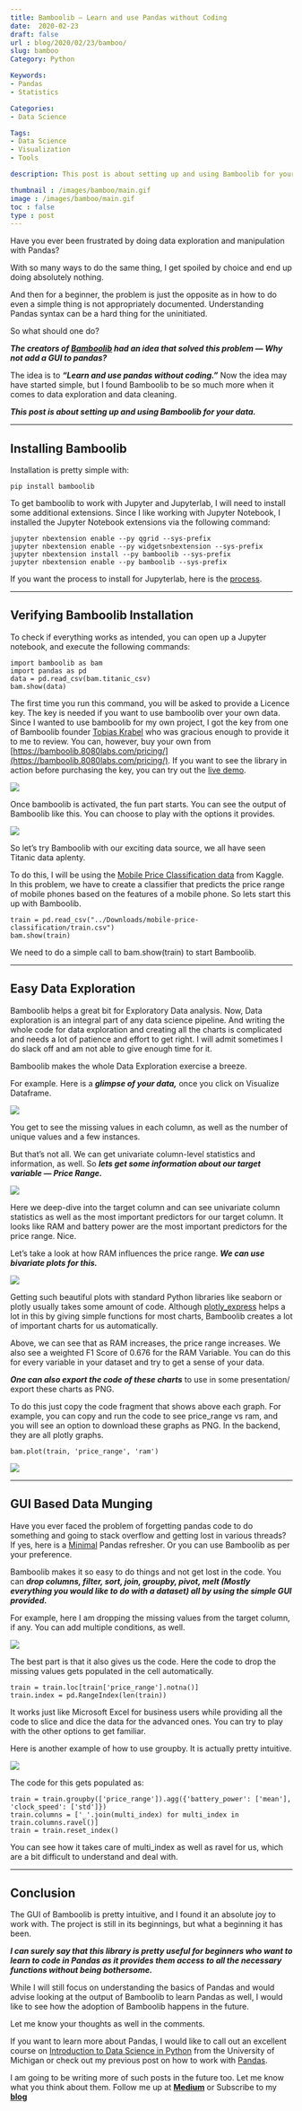 ```yaml
---
title: Bamboolib — Learn and use Pandas without Coding
date:  2020-02-23
draft: false
url : blog/2020/02/23/bamboo/
slug: bamboo
Category: Python

Keywords:
- Pandas
- Statistics

Categories:
- Data Science

Tags:
- Data Science
- Visualization
- Tools

description: This post is about setting up and using Bamboolib for your data.

thumbnail : /images/bamboo/main.gif
image : /images/bamboo/main.gif
toc : false
type : post
---
```




Have you ever been frustrated by doing data exploration and manipulation with Pandas?

With so many ways to do the same thing, I get spoiled by choice and end up doing absolutely nothing.

And then for a beginner, the problem is just the opposite as in how to do even a simple thing is not appropriately documented. Understanding Pandas syntax can be a hard thing for the uninitiated.

So what should one do?

***The creators of [Bamboolib](http://bamboolib.8080labs.com) had an idea that solved this problem — Why not add a GUI to pandas?***

The idea is to ***“Learn and use pandas without coding.”*** Now the idea may have started simple, but I found Bamboolib to be so much more when it comes to data exploration and data cleaning.

***This post is about setting up and using Bamboolib for your data.***

---

## Installing Bamboolib

Installation is pretty simple with:

    pip install bamboolib

To get bamboolib to work with Jupyter and Jupyterlab, I will need to install some additional extensions. Since I like working with Jupyter Notebook, I installed the Jupyter Notebook extensions via the following command:

    jupyter nbextension enable --py qgrid --sys-prefix
    jupyter nbextension enable --py widgetsnbextension --sys-prefix
    jupyter nbextension install --py bamboolib --sys-prefix
    jupyter nbextension enable --py bamboolib --sys-prefix

If you want the process to install for Jupyterlab, here is the [process](https://github.com/tkrabel/bamboolib/blob/master/installation/conda_venv/setup_and_installation.md#installing-bamboolib-using-conda-environment).

---

## Verifying Bamboolib Installation

To check if everything works as intended, you can open up a Jupyter notebook, and execute the following commands:

    import bamboolib as bam
    import pandas as pd
    data = pd.read_csv(bam.titanic_csv)
    bam.show(data)

The first time you run this command, you will be asked to provide a Licence key. The key is needed if you want to use bamboolib over your own data. Since I wanted to use bamboolib for my own project, I got the key from one of Bamboolib founder [Tobias Krabel](undefined) who was gracious enough to provide it to me to review. You can, however, buy your own from [https://bamboolib.8080labs.com/pricing/](https://bamboolib.8080labs.com/pricing/). If you want to see the library in action before purchasing the key, you can try out the [live demo](https://mybinder.org/v2/gh/8080labs/bamboolib_binder_template/master?filepath=bamboolib_demo_titanic.ipynb).

![](/images/bamboo/0.png)

Once bamboolib is activated, the fun part starts. You can see the output of Bamboolib like this. You can choose to play with the options it provides.

![](/images/bamboo/1.png)

So let’s try Bamboolib with our exciting data source, we all have seen Titanic data aplenty.

To do this, I will be using the [Mobile Price Classification data](https://www.kaggle.com/iabhishekofficial/mobile-price-classification) from Kaggle. In this problem, we have to create a classifier that predicts the price range of mobile phones based on the features of a mobile phone. So lets start this up with Bamboolib.

    train = pd.read_csv("../Downloads/mobile-price-classification/train.csv")
    bam.show(train)

We need to do a simple call to bam.show(train) to start Bamboolib.

---

## Easy Data Exploration

Bamboolib helps a great bit for Exploratory Data analysis. Now, Data exploration is an integral part of any data science pipeline. And writing the whole code for data exploration and creating all the charts is complicated and needs a lot of patience and effort to get right. I will admit sometimes I do slack off and am not able to give enough time for it.

Bamboolib makes the whole Data Exploration exercise a breeze.

For example. Here is a ***glimpse of your data,*** once you click on Visualize Dataframe.

![](/images/bamboo/2.png)

You get to see the missing values in each column, as well as the number of unique values and a few instances.

But that’s not all. We can get univariate column-level statistics and information, as well. So ***lets get some information about our target variable — Price Range.***

![](/images/bamboo/3.png)

Here we deep-dive into the target column and can see univariate column statistics as well as the most important predictors for our target column. It looks like RAM and battery power are the most important predictors for the price range. Nice.

Let’s take a look at how RAM influences the price range. ***We can use bivariate plots for this.***

![](/images/bamboo/4.png)

Getting such beautiful plots with standard Python libraries like seaborn or plotly usually takes some amount of code. Although [plotly_express](https://towardsdatascience.com/pythons-one-liner-graph-creation-library-with-animations-hans-rosling-style-f2cb50490396) helps a lot in this by giving simple functions for most charts, Bamboolib creates a lot of important charts for us automatically.

Above, we can see that as RAM increases, the price range increases. We also see a weighted F1 Score of 0.676 for the RAM Variable. You can do this for every variable in your dataset and try to get a sense of your data.

***One can also export the code of these charts*** to use in some presentation/ export these charts as PNG.

To do this just copy the code fragment that shows above each graph. For example, you can copy and run the code to see price_range vs ram, and you will see an option to download these graphs as PNG. In the backend, they are all plotly graphs.

    bam.plot(train, 'price_range', 'ram')

![](/images/bamboo/5.png)

---

## GUI Based Data Munging

Have you ever faced the problem of forgetting pandas code to do something and going to stack overflow and getting lost in various threads? If yes, here is a [Minimal](https://towardsdatascience.com/minimal-pandas-subset-for-data-scientists-6355059629ae) Pandas refresher. Or you can use Bamboolib as per your preference.

Bamboolib makes it so easy to do things and not get lost in the code. You can ***drop columns, filter, sort, join, groupby, pivot, melt (Mostly everything you would like to do with a dataset) all by using the simple GUI provided.***

For example, here I am dropping the missing values from the target column, if any. You can add multiple conditions, as well.

![](/images/bamboo/6.png)

The best part is that it also gives us the code. Here the code to drop the missing values gets populated in the cell automatically.

    train = train.loc[train['price_range'].notna()]
    train.index = pd.RangeIndex(len(train))

It works just like Microsoft Excel for business users while providing all the code to slice and dice the data for the advanced ones. You can try to play with the other options to get familiar.

Here is another example of how to use groupby. It is actually pretty intuitive.

![](/images/bamboo/7.png)

The code for this gets populated as:

    train = train.groupby(['price_range']).agg({'battery_power': ['mean'], 'clock_speed': ['std']})
    train.columns = ['_'.join(multi_index) for multi_index in train.columns.ravel()]
    train = train.reset_index()

You can see how it takes care of multi_index as well as ravel for us, which are a bit difficult to understand and deal with.

---

## Conclusion

The GUI of Bamboolib is pretty intuitive, and I found it an absolute joy to work with. The project is still in its beginnings, but what a beginning it has been.

***I can surely say that this library is pretty useful for beginners who want to learn to code in Pandas as it provides them access to all the necessary functions without being bothersome.***

While I will still focus on understanding the basics of Pandas and would advise looking at the output of Bamboolib to learn Pandas as well, I would like to see how the adoption of Bamboolib happens in the future.

Let me know your thoughts as well in the comments.

If you want to learn more about Pandas, I would like to call out an excellent course on [Introduction to Data Science in Python](https://click.linksynergy.com/link?id=lVarvwc5BD0&offerid=467035.6355988048&type=2&murl=https%3A%2F%2Fwww.coursera.org%2Flearn%2Fpython-data-analysis) from the University of Michigan or check out my previous post on how to work with [Pandas](https://towardsdatascience.com/minimal-pandas-subset-for-data-scientists-6355059629ae).

I am going to be writing more of such posts in the future too. Let me know what you think about them. Follow me up at [**Medium**](https://medium.com/@rahul_agarwal) or Subscribe to my [**blog**](https://mlwhiz.ck.page/a9b8bda70c)
